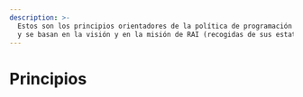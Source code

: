 ```yaml
---
description: >-
  Estos son los principios orientadores de la política de programación cultural,
  y se basan en la visión y en la misión de RAI (recogidas de sus estatutos).
---
```


# Principios

